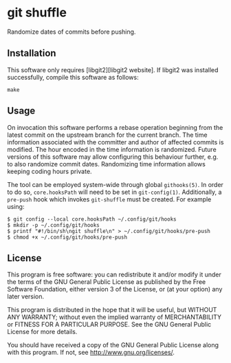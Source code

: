 # git shuffle

Randomize dates of commits before pushing.

## Installation

This software only requires [libgit2][libgit2 website]. If libgit2 was
installed successfully, compile this software as follows:

	make

## Usage

On invocation this software performs a rebase operation beginning from
the latest commit on the upstream branch for the current branch. The
time information associated with the committer and author of affected
commits is modified. The hour encoded in the time information is
randomized. Future versions of this software may allow configuring this
behaviour further, e.g. to also randomize commit dates.  Randomizing
time information allows keeping coding hours private. 

The tool can be employed system-wide through global `githooks(5)`. In
order to do so, `core.hooksPath` will need to be set in `git-config(1)`.
Additionally, a `pre-push` hook which invokes `git-shuffle` must be
created. For example using:

	$ git config --local core.hooksPath ~/.config/git/hooks
	$ mkdir -p ~/.config/git/hooks
	$ printf "#!/bin/sh\ngit shuffle\n" > ~/.config/git/hooks/pre-push
	$ chmod +x ~/.config/git/hooks/pre-push

## License

This program is free software: you can redistribute it and/or modify it
under the terms of the GNU General Public License as published by the
Free Software Foundation, either version 3 of the License, or (at your
option) any later version.

This program is distributed in the hope that it will be useful, but
WITHOUT ANY WARRANTY; without even the implied warranty of
MERCHANTABILITY or FITNESS FOR A PARTICULAR PURPOSE. See the GNU General
Public License for more details.

You should have received a copy of the GNU General Public License along
with this program. If not, see <http://www.gnu.org/licenses/>.

[libgit2]: https://libgit2.org/
